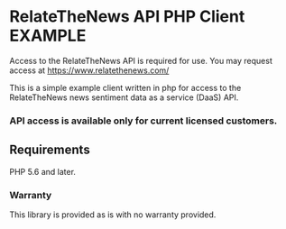 # RelateTheNews API PHP Client EXAMPLE

Access to the RelateTheNews API is required for use.
You may request access at https://www.relatethenews.com/

This is a simple example client written in php for access to the RelateTheNews
news sentiment data as a service (DaaS) API. 

### API access is available only for current licensed customers.

## Requirements
PHP 5.6 and later.

### Warranty
This library is provided as is with no warranty provided.